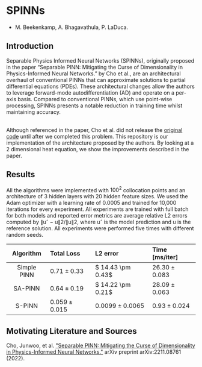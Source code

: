 # SPINNs
- M. Beekenkamp, A. Bhagavathula, P. LaDuca.

## Introduction
Separable Physics Informed Neural Networks (SPINNs), originally proposed in the paper “Separable PINN: Mitigating the Curse of Dimensionality in Physics-Informed Neural Networks.” by Cho et al., are an architectural overhaul of conventional PINNs that can approximate solutions to partial differential equations (PDEs). These architectural changes allow the authors to leverage forward-mode autodifferentiation (AD) and operate on a per-axis basis. Compared to conventional PINNs, which use point-wise processing, SPINNs presents a notable reduction in training time whilst maintaining accuracy.<br><br>

Although referenced in the paper, Cho et al. did not release the [original code](https://github.com/stnamjef/SPINN) until after we completed this problem. This repository is our implementation of the architecture proposed by the authors. By looking at a 2 dimensional heat equation, we show the improvements described in the paper.

## Results
All the algorithms were implemented with $100^2$ collocation points and an architecture of 3 hidden layers with 20 hidden feature sizes. We used the Adam optimizer with a learning rate of 0.0005 and trained for 10,000 iterations for every experiment. All experiments are trained with full batch for both models and reported error metrics are average relative L2 errors computed by ∥uˆ − u∥2/∥u∥2, where uˆ is the model prediction and u is the reference solution. All experiments were performed five times with different random seeds.

|Algorithm|Total Loss|L2 error|Time [ms/iter]|
|:-:|:-|:-|:-|
|Simple PINN|$0.71 \pm 0.33$|$ 14.43 \pm 0.43$|$26.30 \pm 0.083$|
|SA-PINN|$0.64 \pm 0.19$|$ 14.22 \pm 0.21$|$28.09 \pm 0.063$|
|S-PINN|$0.059 \pm 0.015$|$0.0099 \pm 0.0065$|$0.93 \pm 0.024$|

## Motivating Literature and Sources
Cho, Junwoo, et al. ["Separable PINN: Mitigating the Curse of Dimensionality in Physics-Informed Neural Networks."](https://arxiv.org/abs/2211.08761) arXiv preprint arXiv:2211.08761 (2022).
